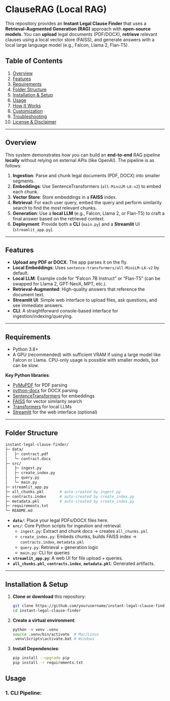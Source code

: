 # ClauseRAG (Local RAG)

This repository provides an **Instant Legal Clause Finder** that uses a **Retrieval-Augmented Generation (RAG)** approach with **open-source models**. You can **upload** legal documents (PDF/DOCX), **retrieve** relevant clauses using a local vector store (FAISS), and generate answers with a local large language model (e.g., Falcon, Llama 2, Flan-T5).

## Table of Contents
1. [Overview](#overview)  
2. [Features](#features)  
3. [Requirements](#requirements)  
4. [Folder Structure](#folder-structure)  
5. [Installation & Setup](#installation--setup)  
6. [Usage](#usage)  
7. [How It Works](#how-it-works)  
8. [Customization](#customization)  
9. [Troubleshooting](#troubleshooting)  
10. [License & Disclaimer](#license--disclaimer)

---

## Overview

This system demonstrates how you can build an **end-to-end** RAG pipeline **locally** without relying on external APIs (like OpenAI). The pipeline is as follows:

1. **Ingestion**: Parse and chunk legal documents (PDF, DOCX) into smaller segments.  
2. **Embeddings**: Use SentenceTransformers (`all-MiniLM-L6-v2`) to embed each chunk.  
3. **Vector Store**: Store embeddings in a **FAISS** index.  
4. **Retrieval**: For each user query, embed the query and perform similarity search to find the most relevant chunks.  
5. **Generation**: Use a **local LLM** (e.g., Falcon, Llama 2, or Flan-T5) to craft a final answer based on the retrieved context.  
6. **Deployment**: Provide both a **CLI** (`main.py`) and a **Streamlit** UI (`streamlit_app.py`).

---

## Features

- **Upload any PDF or DOCX**: The app parses it on the fly.  
- **Local Embeddings**: Uses `sentence-transformers/all-MiniLM-L6-v2` by default.  
- **Local LLM**: Example code for “Falcon 7B Instruct” or “Flan-T5” (can be swapped for Llama 2, GPT-NeoX, MPT, etc.).  
- **Retrieval-Augmented**: High-quality answers that reference the document text.  
- **Streamlit UI**: Simple web interface to upload files, ask questions, and see immediate answers.  
- **CLI**: A straightforward console-based interface for ingestion/indexing/querying.

---

## Requirements

- Python 3.8+  
- A GPU (recommended) with sufficient VRAM if using a large model like Falcon or Llama. CPU-only usage is possible with smaller models, but can be slow.  

**Key Python libraries**:  
- [PyMuPDF](https://pymupdf.readthedocs.io/) for PDF parsing  
- [python-docx](https://github.com/python-openxml/python-docx) for DOCX parsing  
- [SentenceTransformers](https://www.sbert.net/) for embeddings  
- [FAISS](https://github.com/facebookresearch/faiss) for vector similarity search  
- [Transformers](https://github.com/huggingface/transformers) for local LLMs  
- [Streamlit](https://streamlit.io/) for the web interface (optional)

---

## Folder Structure

```bash
instant-legal-clause-finder/
├─ data/
│   ├─ contract.pdf
│   └─ contract.docx
├─ src/
│   ├─ ingest.py
│   ├─ create_index.py
│   ├─ query.py
│   └─ main.py
├─ streamlit_app.py
├─ all_chunks.pkl       # auto-created by ingest.py
├─ contracts.index      # auto-created by create_index.py
├─ metadata.pkl         # auto-created by create_index.py
├─ requirements.txt
└─ README.md
```
- **`data/`**: Place your legal PDFs/DOCX files here.  
- **`src/`**: Core Python scripts for ingestion and retrieval.  
  - `ingest.py`: Extract and chunk docs -> creates `all_chunks.pkl`  
  - `create_index.py`: Embeds chunks, builds FAISS index -> `contracts.index`, `metadata.pkl`  
  - `query.py`: Retrieval + generation logic  
  - `main.py`: CLI for queries  
- **`streamlit_app.py`**: A web UI for file upload + queries.  
- **`all_chunks.pkl`**, **`contracts.index`**, **`metadata.pkl`**: Generated artifacts.

---

## Installation & Setup

1. **Clone or download** this repository:  
   ```bash
   git clone https://github.com/yourusername/instant-legal-clause-finder.git
   cd instant-legal-clause-finder

2. **Create a virtual environment**:
   ```bash
   python -m venv .venv
   source .venv/bin/activate  # Mac/Linux
   .venv\Scripts\activate.bat # Windows

3. **Install Dependencies**:
   ```bash
   pip install --upgrade pip
   pip install -r requirements.txt

## Usage

### 1. CLI Pipeline:


